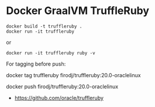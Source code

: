 # Docker GraalVM TruffleRuby

```
docker build -t truffleruby .
docker run -it truffleruby
```

or

```
docker run -it truffleruby ruby -v
```

For tagging before push:

docker tag truffleruby firodj/truffleruby:20.0-oraclelinux

docker push firodj/truffleruby:20.0-oraclelinux

* https://github.com/oracle/truffleruby
